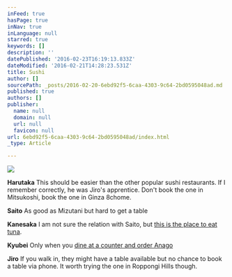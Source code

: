 ```yaml
---
inFeed: true
hasPage: true
inNav: true
inLanguage: null
starred: true
keywords: []
description: ''
datePublished: '2016-02-23T16:19:13.833Z'
dateModified: '2016-02-21T14:28:23.531Z'
title: Sushi
author: []
sourcePath: _posts/2016-02-20-6ebd92f5-6caa-4303-9c64-2bd0595048ad.md
published: true
authors: []
publisher:
  name: null
  domain: null
  url: null
  favicon: null
url: 6ebd92f5-6caa-4303-9c64-2bd0595048ad/index.html
_type: Article

---
```

![](https://the-grid-user-content.s3-us-west-2.amazonaws.com/7263214d-7e5d-4fdb-9276-fc96c0bf70e2.jpg)

**Harutaka** This should be easier than the other popular sushi restaurants.
If I remember correctly, he was Jiro's apprentice. Don't book the one in Mitsukoshi, book the one in Ginza 8chome.

**Saito**
As good as Mizutani but hard to get a table

**Kanesaka** I am not sure the relation with Saito, but [this is the place to eat tuna][0]. 

**Kyubei**
Only when you [dine at a counter and order Anago][1]

**Jiro**
If you walk in, they might have a table available but no chance to book a table via phone.
It worth trying the one in Roppongi Hills though.

[0]: http://tabelog.com/tokyo/A1301/A130103/13005003/ 
[1]: http://www.kyubey.jp/